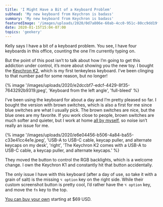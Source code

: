 ```yaml
---
title: 'I Might Have a Bit of a Keyboard Problem'
subhead: 'My new keyboard from Keychron is badass'
summary: 'My new keyboard from Keychron is badass'
featuredImage: '/images/uploads/2020/0d7a806e-60ab-4cc0-951c-80cc9dd19fe7.jpeg'
date: 2020-01-15T15:04-07:00
topics: 'geekery'
---
```

Kelly says I have a bit of a keyboard problem. You see, I have four keyboards in this office, counting the one I’m currently typing on.

But the point of this post isn’t to talk about how I’m going to get this addiction under control, it’s more about showing you the new toy. I bought the [Keychron K2](https://www.keychron.com/products/keychron-k2-mechanical-keyboard), which is my first tenkeyless keyboard. I’ve been clinging to that number pad for some reason, but no longer!

{% image '/images/uploads/2020/e2dccbf7-edcf-4429-8f35-7643292b9319.jpeg', 'Keyboard from the left angle', 'full-bleed' %}

I’ve been using the keyboard for about a day and I’m pretty pleased so far. I bought the version with brown switches, which is also a first for me since blue switches are what I usually pick. The brown switches are nice, but the blue ones are my favorite. If you work close to people, brown switches are much softer and quieter, but I work at home [all by myself](https://music.apple.com/us/album/all-by-myself/1268085628?i=1268087248), so noise isn’t really an issue for me.

{% image '/images/uploads/2020/e6e04456-b506-4a84-ba55-c33e41cc4e1e.jpeg', 'USB-A to USB-C cable, keycap puller, and alternate keycaps on my desk', 'right', 'The Keychron K2 comes with a USB-A to USB-C cable, a keycap puller, and alternate keycaps.' %}

They moved the button to control the RGB backlights, which is a welcome change. I own the Keychron K1 and constantly hit that button accidentally.

The only issue I have with this keyboard (after a day of use, so take it with a grain of salt) is the missing `⌥ option` key on the right side. While their custom screenshot button is pretty cool, I’d rather have the `⌥ option` key, and move the `fn` key to the top.

[You can buy your own](https://www.keychron.com/products/keychron-k2-mechanical-keyboard) starting at $69 USD.
